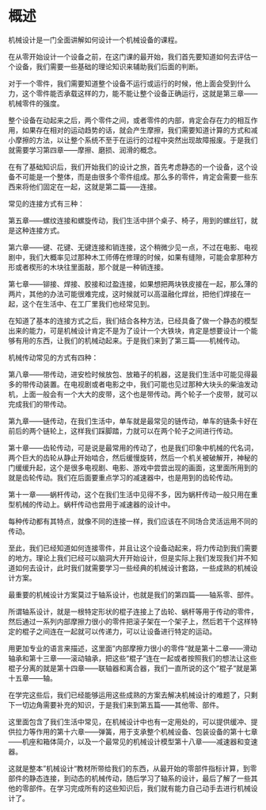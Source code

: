 # 概述

机械设计是一门全面讲解如何设计一个机械设备的课程。

在从零开始设计一个设备之前，在这门课的最开始，我们首先要知道如何去评估一个设备，我们需要一些基础的理论知识来辅助我们后面的判断。

对于一个零件，我们需要知道整个设备不运行或运行的时候，他上面会受到什么力，这个零件能否承载这样的力，能不能让整个设备正确运行，这就是第三章——机械零件的强度。

整个设备在动起来之后，两个零件之间，或者零件的内部，肯定会存在力的相互作用，如果存在相对的运动趋势的话，就会产生摩擦，我们需要知道计算的方式和减小摩擦的方法，以让整个系统不至于在运行的过程中突然出现故障报废。于是我们就需要学习第四章——摩擦、磨损、润滑的概念。

在有了基础知识后，我们开始我们的设计之旅，首先考虑静态的一个设备，这个设备不可能是一个整体，而是由很多个零件组成。那么多的零件，肯定会需要一些东西来将他们固定在一起，这就是第二篇——连接。

常见的连接方式有三种：

第五章——螺纹连接和螺旋传动，我们生活中拼个桌子、椅子，用到的螺丝钉，就是这种连接方式。

第六章——键、花键、无键连接和销连接，这个稍微少见一点，不过在电影、电视剧中，我们大概率见过那种木工师傅在修理的时候，如果有缝隙，可能会拿那种方形或者楔形的木块往里面敲，那个就是一种销连接。

第七章——铆接、焊接、胶接和过盈连接，如果想把两块铁皮接在一起，那么薄的两片，其他的办法可能很难完成，这时候就可以高温融化焊丝，把他们焊接在一起，这个在生活中、在工厂里我们也经常见到。

在知道了基本的连接方式之后，我们结合各种方法，已经具备了做一个静态的模型出来的能力，可是机械设计肯定不是为了设计一个大铁块，肯定是想要设计一个能够有用的东西，让我们的机械动起来。于是我们来到了第三篇——机械传动。

机械传动常见的方式有四种：

第八章——带传动，进安检时候放包、放箱子的机器，这是我们生活中可能见得最多的带传动装置。在电视剧或者电影之中，我们可能也见过那种大块头的柴油发动机，上面一般会有一个大大的皮带，这个也是带传动。两个轮子一个皮带，就可以完成我们的带传动。

第九章——链传动，在我们生活中，单车就是最常见的链传动，单车的链条卡好在前后的两个链轮上，这样我们踩脚踏，力就可以在两个轮子之间进行传动。

第十章——齿轮传动，可是说是最常用的传动了，也是我们印象中机械的代名词，两个巨大的齿轮从静止开始啮合，然后缓慢旋转，然后一个机关被破解开，神秘的门缓缓升起，这个是很多电视剧、电影、游戏中尝尝出现的画面，这里面所用到的就是齿轮传动。我们在后面要重点学习的减速器中，也是用到的齿轮传动。

第十一章——蜗杆传动，这个在我们生活中见得不多，因为蜗杆传动一般只用在重型机械的传动上。蜗杆传动也尝用于减速器的设计中。

每种传动都有其特点，就像不同的连接一样，我们应该在不同场合灵活运用不同的传动。

至此，我们已经知道如何连接零件，并且让这个设备动起来，将力传动到我们需要的地方。理论上我们已经可以脑洞大开开始设计，但是实际上我们发现我们并不知道如何去设计，此时我们就需要学习一些经典的机械设计套路，一些成熟的机械设计方案。

最重要的机械设计方案莫过于轴系设计，也就是我们的第四篇——轴系零、部件。

所谓轴系设计，就是一根特定形状的棍子连接上了齿轮、蜗杆等用于传动的零件，然后通过一系列内部摩擦力很小的零件把滚子架在一个架子上，然后若干个这样特定的棍子之间连在一起就可以传递力，可以让设备进行特定的运动。

用更加专业的语言来描述，这里面”内部摩擦力很小的零件“就是第十二章——滑动轴承和第十三章——滚动轴承，把这些“棍子“连在一起或者按照我们的想法让这些棍子分离的就是第十四章——联轴器和离合器，我们一直所说的这个”棍子“就是第十五章——轴。

在学完这些后，我们已经能够运用这些成熟的方案去解决机械设计的难题了，只剩下一切边角需要补充的知识，于是我们来到第五篇——其他零、部件。

这里面包含了我们生活中常见，在机械设计中也有一定用处的，可以提供缓冲、提供拉力等作用的第十六章——弹簧，用于支承整个机械设备、包装设备的第十七章——机座和箱体简介，以及一个最常见的机械设计模型第十八章——减速器和变速器。

这就是整本”机械设计“教材所带给我们的东西，从最开始的零部件指标计算，到零部件的静态连接，到动态的机械传动，随后学习了轴系的设计，最后了解了一些其他的零部件。在学习完成所有的这些知识后，我们就有能力自己动手去进行机械设计了。